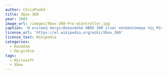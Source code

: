 ```yaml
---
author: ChrisPaok4
title: Xbox-360
year: 2005
image_url: /images/Xbox-360-Pro-wController.jpg
caption: 'Η οικιακή παιχνιδοκονσόλα XBOX 360 είναι κατασκεύασμα της Microsoft και συγκαταλέγεται στις κονσόλες της 7ης γενιάς. Αντικατέστησε την πρώτη κονσόλα Xbox και αντικαταστάθηκε από την τρίτη κονσόλα, το Xbox One. Κυκλοφόρησε για πρώτη φορά στις 22 Νοεμβρίου του 2005 στην Βόρεια Αμερική και ακολούθησε στις υπόλοιπες ηπείρους μέχρι και τον Ιούνιο του 2013. Η κονσόλα κυκλοφόρησε σε πολλές εκδόσεις με τις κύριες να είναι τρεις: την Original, την 360 S και την 360 E, η οποία έχει το ίδιο design με το One. Το XBOX 360, σταμάτησε την παραγωγή του στις 20 Απριλίου του 2016, σε παγκόσμιο επίπεδο, τονίζοντας όμως πως η υποστήριξη του θα συνεχιστεί. Η παιχνιδοκονσόλα είχε πολύ υψηλό αριθμό πωλήσεων (84 εκ), όμως σημείωσε τις λιγότερες πωλήσεις της γενιάς της, πίσω από το Playstation 3 (86 εκ.) και το Wii (101 εκ), με το πιο καλοπουλημένο βιντεοπαιχνίδι της κονσόλας είναι το Kinect Adventures με 18 εκ.'
license_url: 'https://el.wikipedia.org/wiki/Xbox_360'
license_text: Wikipedia
categories:
  - Κονσόλα
  - Παιχνίδια
tags:
  - Microsoft
  - Xbox
---
```

